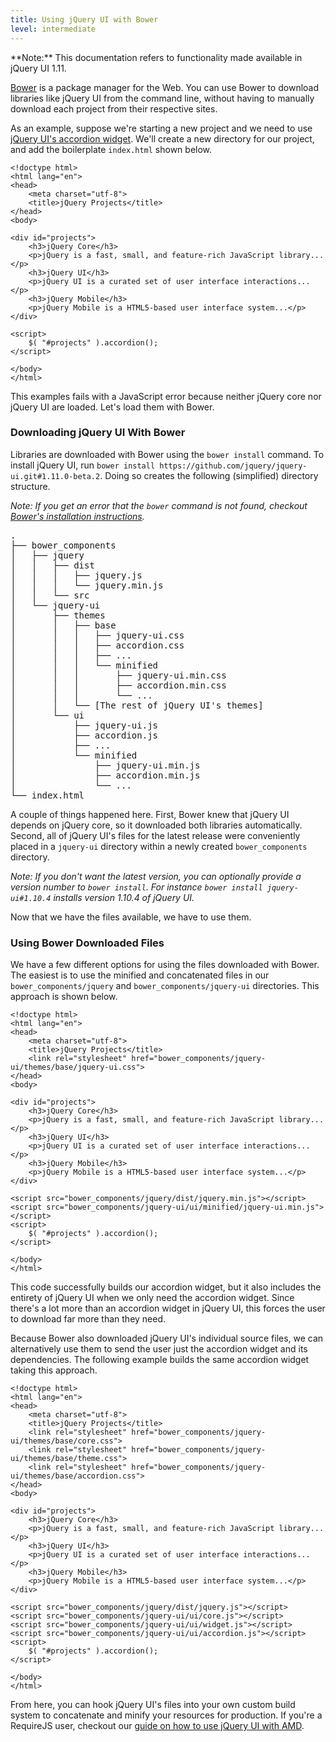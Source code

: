 ```yaml
---
title: Using jQuery UI with Bower
level: intermediate
---
```


<div class="warning">**Note:** This documentation refers to functionality made available in jQuery UI 1.11.</div>

[Bower](http://bower.io/) is a package manager for the Web. You can use Bower to download libraries like jQuery UI from the command line, without having to manually download each project from their respective sites.

As an example, suppose we're starting a new project and we need to use [jQuery UI's accordion widget](http://jqueryui.com/accordion/). We'll create a new directory for our project, and add the boilerplate `index.html` shown below.

```
<!doctype html>
<html lang="en">
<head>
	<meta charset="utf-8">
	<title>jQuery Projects</title>
</head>
<body>

<div id="projects">
	<h3>jQuery Core</h3>
	<p>jQuery is a fast, small, and feature-rich JavaScript library...</p>
	<h3>jQuery UI</h3>
	<p>jQuery UI is a curated set of user interface interactions...</p>
	<h3>jQuery Mobile</h3>
	<p>jQuery Mobile is a HTML5-based user interface system...</p>
</div>

<script>
	$( "#projects" ).accordion();
</script>

</body>
</html>
```

This examples fails with a JavaScript error because neither jQuery core nor jQuery UI are loaded. Let's load them with Bower.

### Downloading jQuery UI With Bower

Libraries are downloaded with Bower using the `bower install` command. To install jQuery UI, run `bower install https://github.com/jquery/jquery-ui.git#1.11.0-beta.2`. Doing so creates the following (simplified) directory structure.

*Note: If you get an error that the `bower` command is not found, checkout [Bower's installation instructions](http://bower.io/#installing-bower).*

<pre>
.
├── bower_components
│   ├── jquery
│   │   ├── dist
│   │   │   ├── jquery.js
│   │   │   └── jquery.min.js
│   │   └── src
│   └── jquery-ui
│       ├── themes
│       │   ├── base
│       │   │   ├── jquery-ui.css
│       │   │   ├── accordion.css
│       │   │   ├── ...
│       │   │   └── minified
│       │   │       ├── jquery-ui.min.css
│       │   │       ├── accordion.min.css
│       │   │       └── ...
│       │   └── [The rest of jQuery UI's themes]
│       └── ui
│           ├── jquery-ui.js
│           ├── accordion.js
│           ├── ...
│           └── minified
│               ├── jquery-ui.min.js
│               ├── accordion.min.js
│               └── ...
└── index.html
</pre>

A couple of things happened here. First, Bower knew that jQuery UI depends on jQuery core, so it downloaded both libraries automatically. Second, all of jQuery UI's files for the latest release were conveniently placed in a `jquery-ui` directory within a newly created `bower_components` directory.

*Note: If you don't want the latest version, you can optionally provide a version number to `bower install`. For instance `bower install jquery-ui#1.10.4` installs version 1.10.4 of jQuery UI.*

Now that we have the files available, we have to use them.

### Using Bower Downloaded Files

We have a few different options for using the files downloaded with Bower. The easiest is to use the minified and concatenated files in our `bower_components/jquery` and `bower_components/jquery-ui` directories. This approach is shown below.

```
<!doctype html>
<html lang="en">
<head>
	<meta charset="utf-8">
	<title>jQuery Projects</title>
	<link rel="stylesheet" href="bower_components/jquery-ui/themes/base/jquery-ui.css">
</head>
<body>

<div id="projects">
	<h3>jQuery Core</h3>
	<p>jQuery is a fast, small, and feature-rich JavaScript library...</p>
	<h3>jQuery UI</h3>
	<p>jQuery UI is a curated set of user interface interactions...</p>
	<h3>jQuery Mobile</h3>
	<p>jQuery Mobile is a HTML5-based user interface system...</p>
</div>

<script src="bower_components/jquery/dist/jquery.min.js"></script>
<script src="bower_components/jquery-ui/ui/minified/jquery-ui.min.js"></script>
<script>
	$( "#projects" ).accordion();
</script>

</body>
</html>
```

This code successfully builds our accordion widget, but it also includes the entirety of jQuery UI when we only need the accordion widget. Since there's a lot more than an accordion widget in jQuery UI, this forces the user to download far more than they need.

Because Bower also downloaded jQuery UI's individual source files, we can alternatively use them to send the user just the accordion widget and its dependencies. The following example builds the same accordion widget taking this approach.

```
<!doctype html>
<html lang="en">
<head>
	<meta charset="utf-8">
	<title>jQuery Projects</title>
	<link rel="stylesheet" href="bower_components/jquery-ui/themes/base/core.css">
	<link rel="stylesheet" href="bower_components/jquery-ui/themes/base/theme.css">
	<link rel="stylesheet" href="bower_components/jquery-ui/themes/base/accordion.css">
</head>
<body>

<div id="projects">
	<h3>jQuery Core</h3>
	<p>jQuery is a fast, small, and feature-rich JavaScript library...</p>
	<h3>jQuery UI</h3>
	<p>jQuery UI is a curated set of user interface interactions...</p>
	<h3>jQuery Mobile</h3>
	<p>jQuery Mobile is a HTML5-based user interface system...</p>
</div>

<script src="bower_components/jquery/dist/jquery.js"></script>
<script src="bower_components/jquery-ui/ui/core.js"></script>
<script src="bower_components/jquery-ui/ui/widget.js"></script>
<script src="bower_components/jquery-ui/ui/accordion.js"></script>
<script>
	$( "#projects" ).accordion();
</script>

</body>
</html>
```

From here, you can hook jQuery UI's files into your own custom build system to concatenate and minify your resources for production. If you're a RequireJS user, checkout our [guide on how to use jQuery UI with AMD](/jquery-ui/environments/amd/).

